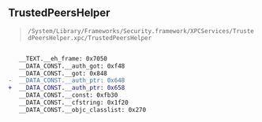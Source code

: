 ## TrustedPeersHelper

> `/System/Library/Frameworks/Security.framework/XPCServices/TrustedPeersHelper.xpc/TrustedPeersHelper`

```diff

   __TEXT.__eh_frame: 0x7050
   __DATA_CONST.__auth_got: 0xf48
   __DATA_CONST.__got: 0x848
-  __DATA_CONST.__auth_ptr: 0x648
+  __DATA_CONST.__auth_ptr: 0x658
   __DATA_CONST.__const: 0xfb30
   __DATA_CONST.__cfstring: 0x1f20
   __DATA_CONST.__objc_classlist: 0x270

```
